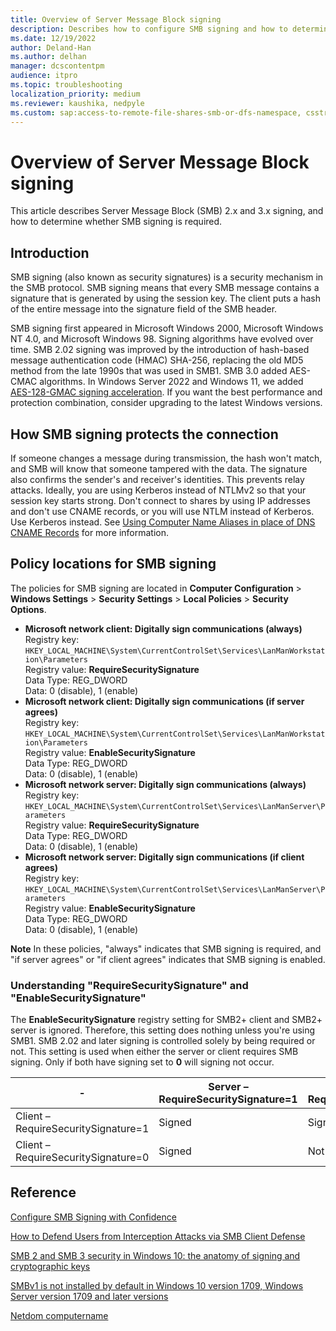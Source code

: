 ```yaml
---
title: Overview of Server Message Block signing
description: Describes how to configure SMB signing and how to determine whether SMB signing is enabled.
ms.date: 12/19/2022
author: Deland-Han
ms.author: delhan
manager: dcscontentpm
audience: itpro
ms.topic: troubleshooting
localization_priority: medium
ms.reviewer: kaushika, nedpyle
ms.custom: sap:access-to-remote-file-shares-smb-or-dfs-namespace, csstroubleshoot
---
```

# Overview of Server Message Block signing

This article describes Server Message Block (SMB) 2.x and 3.x signing, and how to determine whether SMB signing is required.

## Introduction

SMB signing (also known as security signatures) is a security mechanism in the SMB protocol. SMB signing means that every SMB message contains a signature that is generated by using the session key. The client puts a hash of the entire message into the signature field of the SMB header.

SMB signing first appeared in Microsoft Windows 2000, Microsoft Windows NT 4.0, and Microsoft Windows 98. Signing algorithms have evolved over time. SMB 2.02 signing was improved by the introduction of hash-based message authentication code (HMAC) SHA-256, replacing the old MD5 method from the late 1990s that was used in SMB1. SMB 3.0 added AES-CMAC algorithms. In Windows Server 2022 and Windows 11, we added [AES-128-GMAC signing acceleration](/windows-server/storage/file-server/smb-security#new-signing-algorithm). If you want the best performance and protection combination, consider upgrading to the latest Windows versions.

## How SMB signing protects the connection

If someone changes a message during transmission, the hash won't match, and SMB will know that someone tampered with the data. The signature also confirms the sender's and receiver's identities. This prevents relay attacks. Ideally, you are using Kerberos instead of NTLMv2 so that your session key starts strong. Don't connect to shares by using IP addresses and don't use CNAME records, or you will use NTLM instead of Kerberos. Use Kerberos instead. See [Using Computer Name Aliases in place of DNS CNAME Records](https://techcommunity.microsoft.com/t5/core-infrastructure-and-security/using-computer-name-aliases-in-place-of-dns-cname-records/ba-p/259064) for more information.

## Policy locations for SMB signing

The policies for SMB signing are located in **Computer Configuration** > **Windows Settings** > **Security Settings** > **Local Policies** > **Security Options**.

- **Microsoft network client: Digitally sign communications (always)**  
  Registry key: `HKEY_LOCAL_MACHINE\System\CurrentControlSet\Services\LanManWorkstation\Parameters`  
  Registry value: **RequireSecuritySignature**  
  Data Type: REG_DWORD  
  Data: 0 (disable), 1 (enable)
- **Microsoft network client: Digitally sign communications (if server agrees)**  
  Registry key: `HKEY_LOCAL_MACHINE\System\CurrentControlSet\Services\LanManWorkstation\Parameters`  
  Registry value: **EnableSecuritySignature**  
  Data Type: REG_DWORD  
  Data: 0 (disable), 1 (enable)
- **Microsoft network server: Digitally sign communications (always)**  
  Registry key: `HKEY_LOCAL_MACHINE\System\CurrentControlSet\Services\LanManServer\Parameters`  
  Registry value: **RequireSecuritySignature**  
  Data Type: REG_DWORD  
  Data: 0 (disable), 1 (enable)
- **Microsoft network server: Digitally sign communications (if client agrees)**  
  Registry key: `HKEY_LOCAL_MACHINE\System\CurrentControlSet\Services\LanManServer\Parameters`  
  Registry value: **EnableSecuritySignature**  
  Data Type: REG_DWORD  
  Data: 0 (disable), 1 (enable)

**Note** In these policies, "always" indicates that SMB signing is required, and "if server agrees" or "if client agrees" indicates that SMB signing is enabled.

### Understanding "RequireSecuritySignature" and "EnableSecuritySignature"

The **EnableSecuritySignature** registry setting for SMB2+ client and SMB2+ server is ignored. Therefore, this setting does nothing unless you're using SMB1. SMB 2.02 and later signing is controlled solely by being required or not. This setting is used when either the server or client requires SMB signing. Only if both have signing set to **0** will signing not occur.

|-|Server – RequireSecuritySignature=1|Server – RequireSecuritySignature=0|
|---|---|---|
|Client – RequireSecuritySignature=1|Signed|Signed|
|Client – RequireSecuritySignature=0|Signed|Not signed|

## Reference

[Configure SMB Signing with Confidence](https://techcommunity.microsoft.com/t5/storage-at-microsoft/configure-smb-signing-with-confidence/ba-p/2418102)

[How to Defend Users from Interception Attacks via SMB Client Defense](https://techcommunity.microsoft.com/t5/itops-talk-blog/how-to-defend-users-from-interception-attacks-via-smb-client/ba-p/1494995)

[SMB 2 and SMB 3 security in Windows 10: the anatomy of signing and cryptographic keys](/archive/blogs/openspecification/smb-2-and-smb-3-security-in-windows-10-the-anatomy-of-signing-and-cryptographic-keys)

[SMBv1 is not installed by default in Windows 10 version 1709, Windows Server version 1709 and later versions](/windows-server/storage/file-server/troubleshoot/smbv1-not-installed-by-default-in-windows)

[Netdom computername](/previous-versions/windows/it-pro/windows-server-2012-r2-and-2012/cc835082(v=ws.11))
